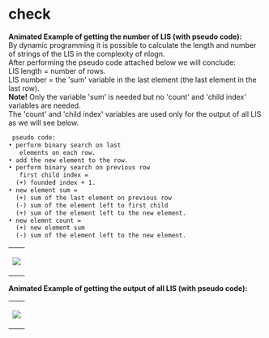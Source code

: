 # check

<b>Animated Example of getting the number of LIS (with pseudo code):</b>  
By dynamic programming it is possible to calculate the length and number of strings of the LIS in the complexity of nlogn.  
After performing the pseudo code attached below we will conclude:  
LIS length = number of rows.  
LIS number = the 'sum' variable in the last element (the last element in the last row).  
<b>Note!</b> Only the variable 'sum' is needed but no 'count' and 'child index' variables are needed.  
The 'count' and 'child index' variables are used only for the output of all LIS as we will see below.  

```diff
 pseudo code:
• perform binary search on last
   elements on each row.
• add the new element to the row.
• perform binary search on previous row
   first child index =
  (+) founded index + 1.
• new element sum =
  (+) sum of the last element on previous row
  (-) sum of the element left to first child 
  (+) sum of the element left to the new element.
• new elemnt count =
  (+) new element sum
  (-) sum of the element left to the new element.
```

<table align="center">
<tr><td> 
<p align="center"><img src="https://github.com/AlmogJakov/check/raw/main/LIS-NUM-M.gif"/></p>
</td></tr>
</table>

<b>Animated Example of getting the output of all LIS (with pseudo code):</b>
<table align="center">
<tr><td> 
<p align="center"><img src="https://github.com/AlmogJakov/check/raw/main/LIS-STRS-M.gif"/></p>
</td></tr>
</table>
